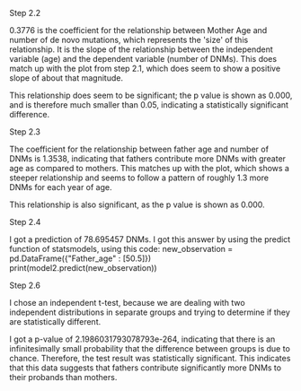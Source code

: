 Step 2.2

 0.3776 is the coefficient for the relationship between Mother Age and number of de novo mutations, which represents the 'size' of this relationship. It is the slope of the relationship between the independent variable (age) and the dependent variable (number of DNMs). This does match up with the plot from step 2.1, which does seem to show a positive slope of about that magnitude.
 
 
 This relationship does seem to be significant; the p value is shown as 0.000, and is therefore much smaller than 0.05, indicating a statistically significant difference.
 
 
 Step 2.3
 
 The coefficient for the relationship between father age and number of DNMs is 1.3538, indicating that fathers contribute more DNMs with greater age as compared to mothers. This matches up with the plot, which shows a steeper relationship and seems to follow a pattern of roughly 1.3 more DNMs for each year of age.
 
 This relationship is also significant, as the p value is shown as 0.000.
 
 
 Step 2.4 
 
 I got a prediction of 78.695457 DNMs. I got this answer by using the predict function of statsmodels, using this code: 
new_observation = pd.DataFrame({"Father_age" : [50.5]})
print(model2.predict(new_observation))


Step 2.6

I chose an independent t-test, because we are dealing with two independent distributions in separate groups and trying to determine if they are statistically different.

 I got a p-value of 2.1986031793078793e-264, indicating that there is an infinitesimally small probability that the difference between groups is due to chance. Therefore, the test result was statistically significant. This indicates that this data suggests that fathers contribute significantly more DNMs to their probands than mothers.